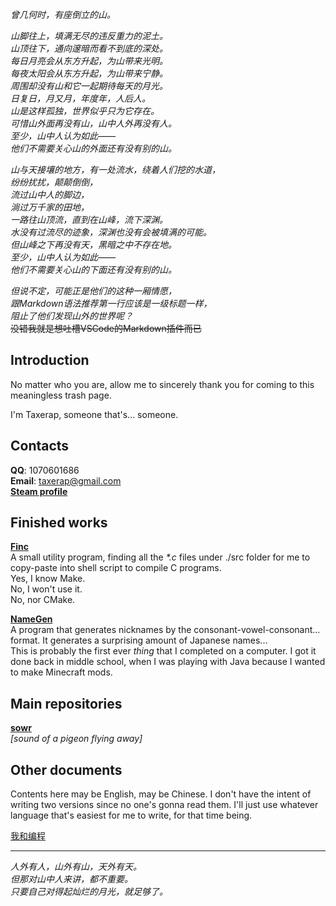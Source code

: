 _曾几何时，有座倒立的山。_  

_山脚往上，填满无尽的违反重力的泥土。_  
_山顶往下，通向邃暗而看不到底的深处。_  
_每日月亮会从东方升起，为山带来光明。_  
_每夜太阳会从东方升起，为山带来宁静。_  
_周围却没有山和它一起期待每天的月光。_  
_日复日，月又月，年度年，人后人。_  
_山是这样孤独，世界似乎只为它存在。_  
_可惜山外面再没有山，山中人外再没有人。_  
_至少，山中人认为如此——_  
_他们不需要关心山的外面还有没有别的山。_  

_山与天接壤的地方，有一处流水，绕着人们挖的水道，_  
_纷纷扰扰，颠颠倒倒，_  
_流过山中人的脚边，_  
_淌过万千家的田地，_  
_一路往山顶流，直到在山峰，流下深渊。_  
_水没有过流尽的迹象，深渊也没有会被填满的可能。_  
_但山峰之下再没有天，黑暗之中不存在地。_  
_至少，山中人认为如此——_  
_他们不需要关心山的下面还有没有别的山。_  

_但说不定，可能正是他们的这种一厢情愿，_  
_跟Markdown语法推荐第一行应该是一级标题一样，_  
_阻止了他们发现山外的世界呢？_  
~~没错我就是想吐槽VSCode的Markdown插件而已~~

## Introduction

No matter who you are, allow me to sincerely thank you for coming to this meaningless trash page.

I'm Taxerap, someone that's... someone.  

## Contacts

**QQ**: 1070601686  
**Email**: taxerap@gmail.com  
**[Steam profile](https://steamcommunity.com/id/taxerap)**

## Finished works

**[Finc](https://github.com/Taxerap/NameGen)**  
A small utility program, finding all the _*.c_ files under ./src folder for me to copy-paste into shell script to compile C programs.  
Yes, I know Make.  
No, I won't use it.  
No, nor CMake.

**[NameGen](https://github.com/Taxerap/NameGen)**  
A program that generates nicknames by the consonant-vowel-consonant... format. It generates a surprising amount of Japanese names...  
This is probably the first ever _thing_ that I completed on a computer. I got it done back in middle school, when I was playing with Java because I wanted to make Minecraft mods.

## Main repositories

**[sowr](https://github.com/State-of-War-PostBar/sowr)**  
_[sound of a pigeon flying away]_

## Other documents

Contents here may be English, may be Chinese. I don't have the intent of writing two versions since no one's gonna read them. I'll just use whatever language that's easiest for me to write, for that time being.

[我和编程](docs/me_and_programming.md)

---

_人外有人，山外有山，天外有天。_  
_但那对山中人来讲，都不重要。_  
_只要自己对得起灿烂的月光，就足够了。_
